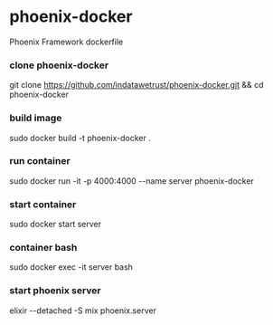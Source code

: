 # phoenix-docker
Phoenix Framework dockerfile

### clone phoenix-docker
git clone https://github.com/indatawetrust/phoenix-docker.git && cd phoenix-docker

### build image
sudo docker build -t phoenix-docker .

### run container
sudo docker run -it -p 4000:4000 --name server phoenix-docker

### start container
sudo docker start server

### container bash
sudo docker exec -it server bash

### start phoenix server
elixir --detached -S mix phoenix.server
